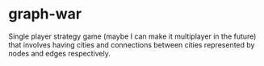 # graph-war

Single player strategy game (maybe I can make it multiplayer in the future) that involves having cities and connections between cities represented by nodes and edges respectively.
